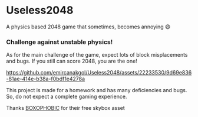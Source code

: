 # Useless2048
A physics based 2048 game that sometimes, becomes annoying 😄

### Challenge against unstable physics!
As for the main challenge of the game, expect lots of block misplacements and bugs. If you still can score 2048, you are the one!

https://github.com/emircanakgol/Useless2048/assets/22233530/9d69e836-81ae-414e-b38a-f0bdf1e4278a

This project is made for a homework and has many deficiencies and bugs. So, do not expect a complete gaming experience.

Thanks [BOXOPHOBIC](https://boxophobic.com) for their free skybox asset
